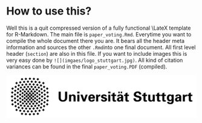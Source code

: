 # How to use this?

Well this is a quit compressed version of a fully functional \LateX template for R-Markdown. The main file is `paper_voting.Rmd`. Everytime you want to compile the whole document there you are. It bears all the header meta information and sources the other `.Rmd`into one final document. All first level header (`section`) are also in this file. If you want to include images this is very easy done by `![](imgaes/logo_stuttgart.jpg)`. All kind of citation variances can be found in the final `paper_voting.PDF` (compiled). 

![](images/logo_stuttgart.jpg)

